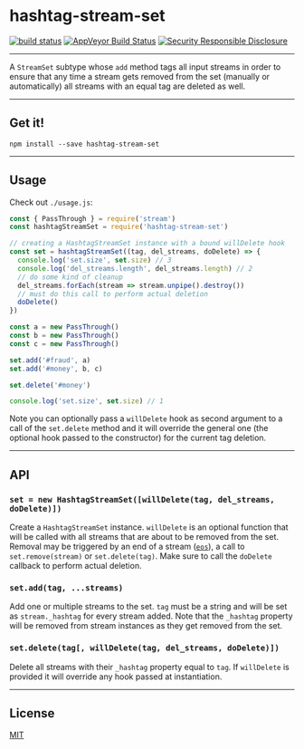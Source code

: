 # hashtag-stream-set

[![build status](http://img.shields.io/travis/chiefbiiko/hashtag-stream-set.svg?style=flat)](http://travis-ci.org/chiefbiiko/hashtag-stream-set) [![AppVeyor Build Status](https://ci.appveyor.com/api/projects/status/github/chiefbiiko/hashtag-stream-set?branch=master&svg=true)](https://ci.appveyor.com/project/chiefbiiko/hashtag-stream-set) [![Security Responsible Disclosure](https://img.shields.io/badge/Security-Responsible%20Disclosure-yellow.svg)](./security.md)

***

A `StreamSet` subtype whose `add` method tags all input streams in order to ensure that any time a stream gets removed from the set (manually or automatically) all streams with an equal tag are deleted as well.

***

## Get it!

```
npm install --save hashtag-stream-set
```

***

## Usage

Check out `./usage.js`:

``` js
const { PassThrough } = require('stream')
const hashtagStreamSet = require('hashtag-stream-set')

// creating a HashtagStreamSet instance with a bound willDelete hook
const set = hashtagStreamSet((tag, del_streams, doDelete) => {
  console.log('set.size', set.size) // 3
  console.log('del_streams.length', del_streams.length) // 2
  // do some kind of cleanup
  del_streams.forEach(stream => stream.unpipe().destroy())
  // must do this call to perform actual deletion
  doDelete()
})

const a = new PassThrough()
const b = new PassThrough()
const c = new PassThrough()

set.add('#fraud', a)
set.add('#money', b, c)

set.delete('#money')

console.log('set.size', set.size) // 1
```

Note you can optionally pass a `willDelete` hook as second argument to a call of the `set.delete` method and it will override the general one (the optional hook passed to the constructor) for the current tag deletion.

***

## API

### `set = new HashtagStreamSet([willDelete(tag, del_streams, doDelete)])`

Create a `HashtagStreamSet` instance. `willDelete` is an optional function that will be called with all streams that are about to be removed from the set. Removal may be triggered by an end of a stream  ([`eos`](https://github.com/mafintosh/eos)), a call to `set.remove(stream)` or `set.delete(tag)`. Make sure to call the `doDelete` callback to perform actual deletion.

### `set.add(tag, ...streams)`

Add one or multiple streams to the set. `tag` must be a string and will be set as `stream._hashtag` for every stream added. Note that the `_hashtag` property will be removed from stream instances as they get removed from the set.

### `set.delete(tag[, willDelete(tag, del_streams, doDelete)])`

Delete all streams with their `_hashtag` property equal to `tag`. If `willDelete` is provided it will override any hook passed at instantiation.

***

## License

[MIT](./license.md)
